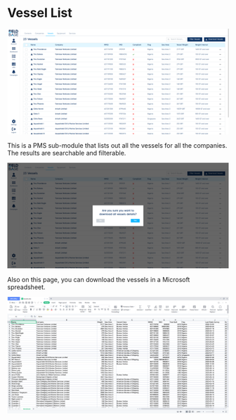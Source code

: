 # Vessel List

![vessel-list-screenshot.png](./images/vessel-list-screenshot.png)

This is a PMS sub-module that lists out all the vessels for all the companies. The results are searchable and filterable.

![vessel-download-confirmation-screenshot.png](./images/vessel-download-confirmation-screenshot.png)

Also on this page, you can download the vessels in a Microsoft spreadsheet.

![vessel-spreadsheet.png](./images/vessel-spreadsheet.png)
